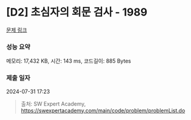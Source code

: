 # [D2] 초심자의 회문 검사 - 1989 

[문제 링크](https://swexpertacademy.com/main/code/problem/problemDetail.do?contestProbId=AV5PyTLqAf4DFAUq) 

### 성능 요약

메모리: 17,432 KB, 시간: 143 ms, 코드길이: 885 Bytes

### 제출 일자

2024-07-31 17:23



> 출처: SW Expert Academy, https://swexpertacademy.com/main/code/problem/problemList.do